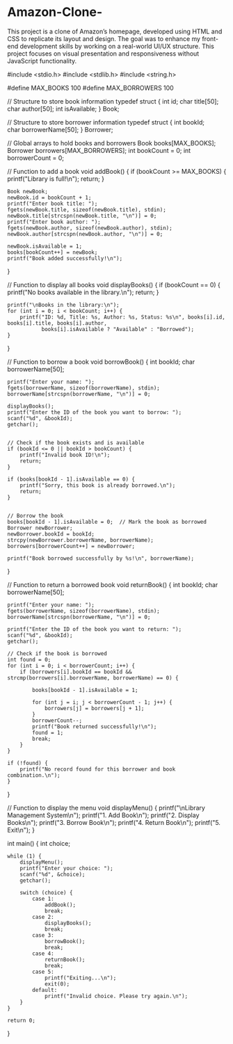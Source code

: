 # Amazon-Clone-
 This project is a clone of Amazon’s homepage, developed using HTML and CSS to replicate its layout and design. The goal was to enhance my front-end development skills by working on a real-world UI/UX structure. This project focuses on visual presentation and responsiveness without JavaScript functionality. 

#include <stdio.h>
#include <stdlib.h>
#include <string.h>

#define MAX_BOOKS 100
#define MAX_BORROWERS 100

// Structure to store book information
typedef struct {
    int id;
    char title[50];
    char author[50];
    int isAvailable; 
} Book;

// Structure to store borrower information
typedef struct {
    int bookId;  
    char borrowerName[50];
} Borrower;

// Global arrays to hold books and borrowers
Book books[MAX_BOOKS];
Borrower borrowers[MAX_BORROWERS];
int bookCount = 0;
int borrowerCount = 0;


// Function to add a book
void addBook() {
    if (bookCount >= MAX_BOOKS) {
        printf("Library is full!\n");
        return;
    }
    
    Book newBook;
    newBook.id = bookCount + 1; 
    printf("Enter book title: ");
    fgets(newBook.title, sizeof(newBook.title), stdin);
    newBook.title[strcspn(newBook.title, "\n")] = 0;  
    printf("Enter book author: ");
    fgets(newBook.author, sizeof(newBook.author), stdin);
    newBook.author[strcspn(newBook.author, "\n")] = 0;
    
    newBook.isAvailable = 1; 
    books[bookCount++] = newBook;
    printf("Book added successfully!\n");
}


// Function to display all books
void displayBooks() {
    if (bookCount == 0) {
        printf("No books available in the library.\n");
        return;
    }
    
    printf("\nBooks in the library:\n");
    for (int i = 0; i < bookCount; i++) {
        printf("ID: %d, Title: %s, Author: %s, Status: %s\n", books[i].id, books[i].title, books[i].author, 
               books[i].isAvailable ? "Available" : "Borrowed");
    }
}


// Function to borrow a book
void borrowBook() {
    int bookId;
    char borrowerName[50];
    
    printf("Enter your name: ");
    fgets(borrowerName, sizeof(borrowerName), stdin);
    borrowerName[strcspn(borrowerName, "\n")] = 0; 
    
    displayBooks();
    printf("Enter the ID of the book you want to borrow: ");
    scanf("%d", &bookId);
    getchar();  
    
    
    // Check if the book exists and is available
    if (bookId <= 0 || bookId > bookCount) {
        printf("Invalid book ID!\n");
        return;
    }
    
    if (books[bookId - 1].isAvailable == 0) {
        printf("Sorry, this book is already borrowed.\n");
        return;
    }
    
    
    // Borrow the book
    books[bookId - 1].isAvailable = 0;  // Mark the book as borrowed
    Borrower newBorrower;
    newBorrower.bookId = bookId;
    strcpy(newBorrower.borrowerName, borrowerName);
    borrowers[borrowerCount++] = newBorrower;
    
    printf("Book borrowed successfully by %s!\n", borrowerName);
}



// Function to return a borrowed book
void returnBook() {
    int bookId;
    char borrowerName[50];
    
    printf("Enter your name: ");
    fgets(borrowerName, sizeof(borrowerName), stdin);
    borrowerName[strcspn(borrowerName, "\n")] = 0; 
    
    printf("Enter the ID of the book you want to return: ");
    scanf("%d", &bookId);
    getchar();  
    
    // Check if the book is borrowed 
    int found = 0;
    for (int i = 0; i < borrowerCount; i++) {
        if (borrowers[i].bookId == bookId && strcmp(borrowers[i].borrowerName, borrowerName) == 0) {
            
            books[bookId - 1].isAvailable = 1; 
            
            for (int j = i; j < borrowerCount - 1; j++) {
                borrowers[j] = borrowers[j + 1];
            }
            borrowerCount--;
            printf("Book returned successfully!\n");
            found = 1;
            break;
        }
    }
    
    if (!found) {
        printf("No record found for this borrower and book combination.\n");
    }
}


// Function to display the menu
void displayMenu() {
    printf("\nLibrary Management System\n");
    printf("1. Add Book\n");
    printf("2. Display Books\n");
    printf("3. Borrow Book\n");
    printf("4. Return Book\n");
    printf("5. Exit\n");
}

int main() {
    int choice;
    
    while (1) {
        displayMenu();
        printf("Enter your choice: ");
        scanf("%d", &choice);
        getchar();  
        
        switch (choice) {
            case 1:
                addBook();
                break;
            case 2:
                displayBooks();
                break;
            case 3:
                borrowBook();
                break;
            case 4:
                returnBook();
                break;
            case 5:
                printf("Exiting...\n");
                exit(0);
            default:
                printf("Invalid choice. Please try again.\n");
        }
    }
    
    return 0;
}
